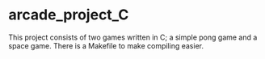 # arcade_project_C

This project consists of two games written in C; a simple pong game and a space game. There is a Makefile to make compiling easier.

## 
